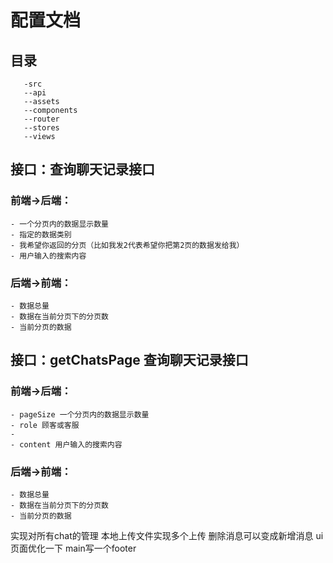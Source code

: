 # 配置文档
  ## 目录
       -src
       --api
       --assets
       --components
       --router
       --stores
       --views


  ## 接口：查询聊天记录接口
  ### 前端->后端：
    - 一个分页内的数据显示数量
    - 指定的数据类别
    - 我希望你返回的分页（比如我发2代表希望你把第2页的数据发给我）
    - 用户输入的搜索内容

  ### 后端->前端：
    - 数据总量
    - 数据在当前分页下的分页数
    - 当前分页的数据


  ## 接口：getChatsPage 查询聊天记录接口
  ### 前端->后端：
    - pageSize 一个分页内的数据显示数量
    - role 顾客或客服
    -  
    - content 用户输入的搜索内容

  ### 后端->前端：
    - 数据总量
    - 数据在当前分页下的分页数
    - 当前分页的数据


  实现对所有chat的管理
  本地上传文件实现多个上传
  删除消息可以变成新增消息
  ui页面优化一下 main写一个footer


